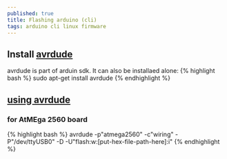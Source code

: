 ```yaml
---
published: true
title: Flashing arduino (cli)
tags: arduino cli linux firmware
---
```

## Install [avrdude]()

avrdude is part of arduin sdk. It can also be installaed alone:
{% highlight bash %}
sudo apt-get install avrdude
{% endhighlight %}

## [using avrdude](https://typeunsafe.wordpress.com/2011/07/22/programming-arduino-with-avrdude/)

### for AtMEga 2560 board
{% highlight bash %}
avrdude -p"atmega2560" -c"wiring" -P"/dev/ttyUSB0" -D -U"flash:w:[put-hex-file-path-here]:i"
{% endhighlight %}
